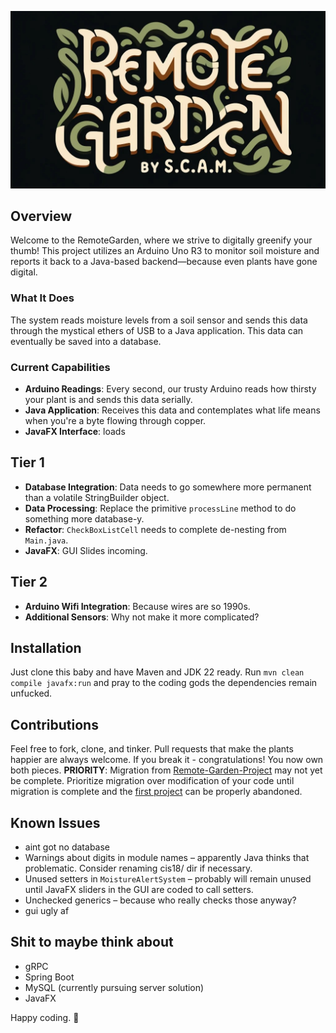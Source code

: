 ![RemoteGarden](src/main/java/edu/redwoods/cis18/scam/projectlogo.jpg "Soil Moisture Sensor")

## Overview
Welcome to the RemoteGarden, where we strive to digitally greenify your thumb! This project utilizes an Arduino Uno R3 to monitor soil moisture and reports it back to a Java-based backend—because even plants have gone digital.

### What It Does
The system reads moisture levels from a soil sensor and sends this data through the mystical ethers of USB to a Java application. This data can eventually be saved into a database.

### Current Capabilities
- **Arduino Readings**: Every second, our trusty Arduino reads how thirsty your plant is and sends this data serially.
- **Java Application**: Receives this data and contemplates what life means when you're a byte flowing through copper.
- **JavaFX Interface**: loads 

## Tier 1
- **Database Integration**: Data needs to go somewhere more permanent than a volatile StringBuilder object.
- **Data Processing**: Replace the primitive `processLine` method to do something more database-y.
- **Refactor**: `CheckBoxListCell` needs to complete de-nesting from `Main.java`.
- **JavaFX**: GUI Slides incoming.

## Tier 2
- **Arduino Wifi Integration**: Because wires are so 1990s.
- **Additional Sensors**: Why not make it more complicated?

## Installation
Just clone this baby and have Maven and JDK 22 ready. Run `mvn clean compile javafx:run` and pray to the coding gods the dependencies remain unfucked.

## Contributions
Feel free to fork, clone, and tinker. Pull requests that make the plants happier are always welcome. If you break it - congratulations! You now own both pieces.
**PRIORITY**: Migration from [Remote-Garden-Project](https://github.com/Miaka2/Remote-Garden-Project) may not yet be complete. Prioritize migration over modification of your code until migration is complete and the [first project](https://github.com/Miaka2/Remote-Garden-Project "Optional title") can be properly abandoned.

## Known Issues
- aint got no database
- Warnings about digits in module names – apparently Java thinks that problematic. Consider renaming cis18/ dir if necessary.
- Unused setters in `MoistureAlertSystem` – probably will remain unused until JavaFX sliders in the GUI are coded to call setters. 
- Unchecked generics – because who really checks those anyway?
- gui ugly af

## Shit to maybe think about
- gRPC
- Spring Boot
- MySQL (currently pursuing server solution)
- JavaFX

Happy coding. 🌱
